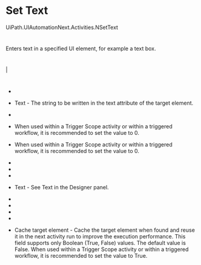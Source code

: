 ﻿# Set Text

UiPath.UIAutomationNext.Activities.NSetText

# 

Enters text in a specified UI element, for example a text box.





# 

|

# 



* 
* Text - The string to be written in the text attribute of the target element.





* 
* When used within a Trigger Scope activity or within a triggered workflow, it is recommended to set the value to 0.
* When used within a Trigger Scope activity or within a triggered workflow, it is recommended to set the value to 0.
* 
* 



* 
* Text - See Text in the Designer panel.



* 
* 



* 



* 
* Cache target element - Cache the target element when found and reuse it in the next activity run to improve the execution performance. This field supports only Boolean (True, False) values. The default value is False. When used within a Trigger Scope activity or within a triggered workflow, it is recommended to set the value to True.
